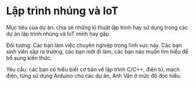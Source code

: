# Lập trình nhúng và IoT

Mục tiêu của dự án: chia sẻ những kĩ thuật lập trình hay sử dụng trong các dự án lập trình nhúng và IoT mình hay gặp.

Đối tượng: Các bạn làm việc chuyên nghiệp trong lĩnh vực này. Các bạn sinh viên sắp ra trường, các bạn mới đi làm, các bạn nào muốn tìm hiểu để bổ sung kiến thức.

Yêu cầu: các bạn có hiểu biết cơ bản về lập trình C/C++, điện tử, mạch điện, từng sử dụng Arduino cho các dự án, Anh Văn ở mức độ đọc hiểu.

